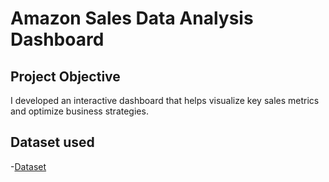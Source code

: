 # Amazon Sales Data Analysis Dashboard 
## Project Objective
I developed an interactive dashboard that helps visualize key sales metrics and optimize business strategies.

## Dataset used
-<a href="https://github.com/imvinay0/Data-Analysis-Dashboard/blob/main/Amazon%20Sales%20Dashbord%20Project.pbix">Dataset</a>
